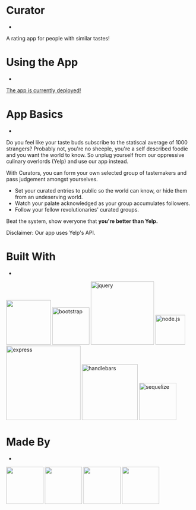 # Curator
-
A rating app for people with similar tastes!

# Using the App
-
[The app is currently deployed!](https://shrouded-falls-26640.herokuapp.com/)

# App Basics
-
Do you feel like your taste buds subscribe to the statiscal average of 1000 strangers? Probably not, you're no sheeple, you're a self described foodie and you want the world to know. So unplug yourself from our oppressive culinary overlords (Yelp) and use our app instead.

With Curators, you can form your own selected group of tastemakers and pass judgement amongst yourselves.

 - Set your curated entries to public so the world can know, or hide them from an undeserving world. 
 - Watch your palate acknowledged as your group accumulates followers. 
 - Follow your fellow revolutionaries' curated groups.  

Beat the system, show everyone that <b>you're better than Yelp. </b>

Disclaimer: Our app uses Yelp's API.

# Built With
-
[<img src="https://catalin.red/dist/uploads/2011/01/css3-html5-logo-initial.png" width="120" />](https://en.wikipedia.org/wiki/HTML5)
[<img alt="bootstrap" src="https://getbootstrap.com/docs/4.1/assets/img/bootstrap-stack.png" width="100"/>](https://getbootstrap.com/)
[<img alt="jquery" src="https://www.vectorlogo.zone/logos/jquery/jquery-card.png" width="170"/>](https://jquery.com/)
[<img alt="node.js" src="https://seeklogo.com/images/N/nodejs-logo-FBE122E377-seeklogo.com.png" width="80" />](https://nodejs.org/en/)
[<img alt="express" src="https://i.cloudup.com/zfY6lL7eFa-3000x3000.png" width="200">](https://www.npmjs.com/package/express)
[<img alt="handlebars" src="https://handlebarsjs.com/images/handlebars_logo.png" width="150" />](https://handlebarsjs.com/)
[<img alt="sequelize" src="https://cdn.worldvectorlogo.com/logos/sequelize.svg" width="100" />](http://docs.sequelizejs.com/)

# Made By
-
[<img src='https://avatars0.githubusercontent.com/u/26889220?s=460&v=4' width='100'>](https://github.com/majorazero)
[<img src='https://avatars3.githubusercontent.com/u/42044457?s=460&v=4' width='100'>](https://github.com/yairjoseph)
[<img src="https://avatars0.githubusercontent.com/u/17151597?s=460&v=4" width='100' />](https://github.com/chrisArmo)
[<img src='https://avatars1.githubusercontent.com/u/42249812?s=460&v=4' width='100'>](https://github.com/kgschoch)
